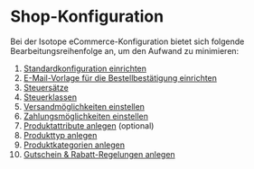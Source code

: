 # Shop-Konfiguration

Bei der Isotope eCommerce-Konfiguration bietet sich folgende Bearbeitungsreihenfolge an, um den Aufwand zu minimieren:

1.	[Standardkonfiguration einrichten][1]
2.	[E-Mail-Vorlage für die Bestellbestätigung einrichten][2]
3.	[Steuersätze][3]
4.	[Steuerklassen][4]
5.	[Versandmöglichkeiten einstellen][5]
6.	[Zahlungsmöglichkeiten einstellen][6]
7.	[Produktattribute anlegen][7] (optional)
8.	[Produkttyp anlegen][8]
9.	[Produktkategorien anlegen][9]
10.	[Gutschein & Rabatt-Regelungen anlegen][10]


[1]: general-settings/configuration/index.md
[2]: general-settings/e-mail-manager/index.md
[3]: checkout-flow/tax-rates/index.md
[4]: checkout-flow/tax-classes/index.md
[5]: checkout-flow/shipping-methods/index.md
[6]: checkout-flow/payment-methods/index.md
[7]: products/attributes/index.md
[8]: products/product-types/index.md
[9]: products/related-categories/index.md
[10]: ../rules-and-coupons/index.md